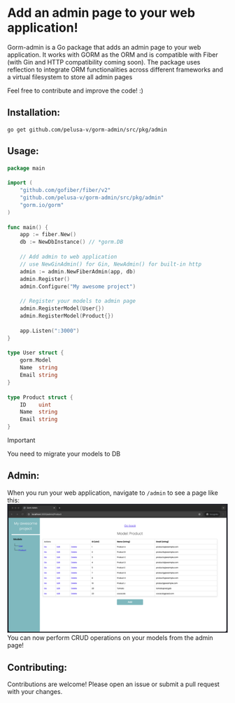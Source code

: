 # Add an admin page to your web application!

Gorm-admin is a Go package that adds an admin page to your web application. It works with GORM as the ORM and is compatible with Fiber (with Gin and HTTP compatibility coming soon). The package uses reflection to integrate ORM functionalities across different frameworks and a virtual filesystem to store all admin pages

Feel free to contribute and improve the code! :)

## Installation:
```
go get github.com/pelusa-v/gorm-admin/src/pkg/admin
```

## Usage:
```go
package main

import (
    "github.com/gofiber/fiber/v2"
    "github.com/pelusa-v/gorm-admin/src/pkg/admin"
    "gorm.io/gorm"
)

func main() {
    app := fiber.New()
    db := NewDbInstance() // *gorm.DB

    // Add admin to web application
    // use NewGinAdmin() for Gin, NewAdmin() for built-in http
    admin := admin.NewFiberAdmin(app, db)
    admin.Register()
    admin.Configure("My awesome project")

    // Register your models to admin page
    admin.RegisterModel(User{})
    admin.RegisterModel(Product{})
    
    app.Listen(":3000")
}

type User struct {
    gorm.Model
    Name  string
    Email string
}

type Product struct {
    ID    uint
    Name  string
    Email string
}

```

> [!IMPORTANT]
> You need to migrate your models to DB

## Admin:
When you run your web application, navigate to `/admin` to see a page like this:
![Example GIF](Demo.png)
You can now perform CRUD operations on your models from the admin page!

## Contributing:
Contributions are welcome! Please open an issue or submit a pull request with your changes.